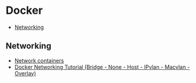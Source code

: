 # Docker

* [Networking](#networking)

## Networking

* [Network containers](https://docs.docker.com/engine/tutorials/networkingcontainers/)
* [Docker Networking Tutorial (Bridge - None - Host - IPvlan - Macvlan - Overlay)](https://www.youtube.com/watch?v=fBRgw5dyBd4)